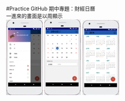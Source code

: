 #Practice GitHub
期中專題：財經日曆  
一進來的畫面是以周顯示  
<img src="https://github.com/Maxine311/FinancialCalendar/blob/master/Apppic1.png" width="100px">
<img src="https://github.com/Maxine311/FinancialCalendar/blob/master/Apppic2.png" width="100px">
<img src="https://github.com/Maxine311/FinancialCalendar/blob/master/Apppic3.png" width="100px">

